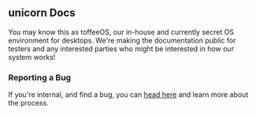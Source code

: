 ## unicorn Docs
You may know this as toffeeOS, our in-house and currently secret OS environment for desktops. We're making the documentation public for testers and any interested parties who might be interested in how our system works!

### Reporting a Bug
If you're internal, and find a bug, you can [head here](https://3.basecamp.com/5096732/buckets/22689935/documents/3937929713) and learn more about the process.
